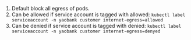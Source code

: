 1. Default block all egress of pods.
2. Can be allowed if service account is tagged with allowed: `kubectl label serviceaccount -n yaobank customer internet-egress=allowed`
3. Can be denied if service account is tagged with denied: `kubectl label serviceaccount -n yaobank customer internet-egress=denyed`
